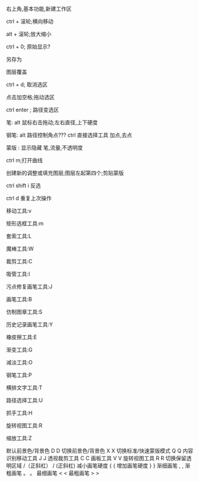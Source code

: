 右上角,基本功能,新建工作区

ctrl + 滚轮;横向移动

alt + 滚轮;放大缩小

ctrl + 0; 原始显示?

另存为

图层覆盖

ctrl + d; 取消选区

点击加空格;拖动选区

ctrl enter ; 路径变选区

笔:
alt 鼠标右击拖动;左右直径,上下硬度

钢笔:
alt 路径控制角点???
ctrl 直接选择工具
加点,去点

蒙版 : 显示隐藏
笔,流量,不透明度

ctrl m;打开曲线

创建新的调整或填充图层;图层左起第四个;剪贴蒙版

ctrl shift i 反选

ctrl d 重复上次操作




移动工具:v

矩形选框工具:m

套索工具:L

魔棒工具:W

裁剪工具:C

吸管工具:I

污点修复画笔工具:J

画笔工具:B

仿制图章工具:S

历史记录画笔工具:Y

橡皮擦工具:E

渐变工具:G

减淡工具:O

钢笔工具:P

横排文字工具:T

路径选择工具:U

抓手工具:H

旋转视图工具:R

缩放工具:Z

默认前景色/背景色	D	D
切换前景色/背景色	X	X
切换标准/快速蒙版模式	Q	Q
内容识别移动工具	J	J
透视裁剪工具	C	C
画板工具	V	V
旋转视图工具	R	R
切换保留透明区域	/（正斜杠）	/ (正斜杠)
减小画笔硬度	{	{
增加画笔硬度	}	}
渐细画笔	,	,
渐粗画笔	。	。
最细画笔	<	<
最粗画笔	>	>
